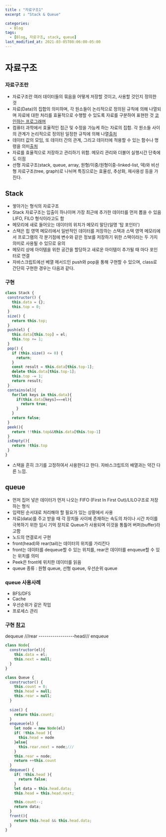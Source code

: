 ```yaml
---
title : "자료구조1"
excerpt : "Stack & Queue"

categories:
  - Blog
tags:
  - [Blog, 자료구조, stack, queue]
last_modified_at: 2021-03-05T08:06:00-05:00
---
```

# 자료구조
### 자료구조란 

* 자료구조란 여러 데이터들의 묶음을 어떻게 저장할 것이고, 사용할 것인지 정의한 것
* 자료(Data)의 집합의 의미하며, 각 원소들이 논리적으로 정의된 규칙에 의해 나열되며 자료에 대한 처리를 효율적으로 수행할 수 있도록 자료를 구분하여 표현한 것 [코인하는 프로그래머](https://andrew0409.tistory.com/148 )
* 컴퓨터 과학에서 효율적인 접근 및 수정을 가능케 하는 자료의 집합. 각 원소들 사이의 관계가 논리적으로 정의된 일정한 규칙에 의해 나열[출처](https://helloworld-88.tistory.com/82)
* 데이터 값의 모임, 또 데이터 간의 관계, 그리고 데이터에 적용할 수 있는 함수나 명령을 의미[출처](https://lsh424.tistory.com/47)
* 자료를 효율적으로 저장하고 관리하기 위함. 메모리 관리와 더불어 실행시간 단축에도 이점
* 선형 자료구조(stack, queue, array, 원형/이중/원형이중-linked-list, 덱)와 비선형 자료구조(tree, graph)로 나뉘며 특징으로는 효율성, 추상화, 재사용성 등을 가진다.


## Stack

* 쌓아가는 형식의 자료구조
* Stack 자료구조는 입출이 하나이며 가장 최근에 추가한 데이터를 먼저 뽑을 수 있음 LIFO, FILO 형식이라고도 함
* 메모리에 새로 들어오는 데이터의 위치가 메모리 말단(일명 '탑 포인터')
* 스택은 힙 영역 메모리에서 일반적인 데이터를 저장하는 스택과 스택 영역 메모리에서 프로그램의 각 분기점에 변수와 같은 정보를 저장하기 위한 스택이라는 두 가지 의미로 사용될 수 있므로 유의
* 메모리 상에 아이템을 위한 공간을 할당하고 새로운 아이템이 추가될 때 마다 포인터로 연결
* 자바스크립트에선 베열 메서드인 push와 pop을 통해 구현할 수 있으며, class로 간단히 구현한 경우는 다음과 같다.

### 구현
 ```js
class Stack {
  constructor() {
    this.data = {};
    this.top = 0;
  }
  size() {
    return this.top;
  }
  push(el) {
    this.data[this.top] = el;
    this.top += 1;
  }
  pop() {
    if (this.size() <= 0) {
      return;
    }
    const result = this.data[this.top-1];
    delete this.data[this.top-1];
    this.top -= 1;
    return result;
  }
  contains(el){
    for(let keys in this.data){
      if(this.data[keys]===el){
        return true;
      }
    }
    return false;
  }
  peek(){
    return !!this.top&&this.data[this.top-1]
  }
  isEmpty(){
    return !this.top
  }
}
```

* 스택을 흔히 크기를 고정하여서 사용한다고 한다. 자바스크립트의 배열과는 약간 다른 느낌.

## queue

* 먼저 집어 넣은 데이터가 먼저 나오는 FIFO (First In First Out)/LILO구조로 저장하는 형식
* 입력된 순서대로 처리해야 할 필요가 있는 상황에서 사용
* 자료(data)를 주고 받을 때 각 장치들 사이에 존재하는 속도의 차이나 시간 차이를 극복하기 위한 임시 기억 장치로 Queue가 사용되며 이것을 통틀어 버퍼(buffer)라고함
* 노드의 연결로서 구현
* front(head)와 rear(tail)는 데이터의 위치를 가리킨다
* front는 데이터를 dequeue할 수 있는 위치를, rear은 데이터를 enqueue할 수 있는 위치를 의미
* Peek은 front에 위치한 데이터를 읽음
* queue 종류 : 원형 queue, 선형 queue, 우선순위 queue

### queue 사용사례

* BFS/DFS
* Cache
* 우선순위가 같은 작업
* 프로세스 관리


### 구현 [참고](https://www.zerocho.com/category/Algorithm/post/580b9b94108f510015524097)

dequeue ///rear ------------------head/// enqueue
```js
class Node{
  constructor(el){
    this.data = el;
    this.next = null;
  }    
}

class Queue {
  constructor() {
    this.count = 0;
    this.head = null;
    this.rear = null;
  }
  
  size() {
    return this.count;
  }
  enqueue(el) {
    let node = new Node(el)
    if( !this.head ){
      this.head = node
    }else{
      this.rear.next = node;///
    }
    this.rear = node;
    return ++this.count
  }	
  dequeue() {
    if( !this.head ){
      return false;
    }
    let data = this.head.data;
    this.head = this.head.next;

    this.count--;
    return data;
  }
  front(){
    return this.head && this.head.data;
  }
}
```


